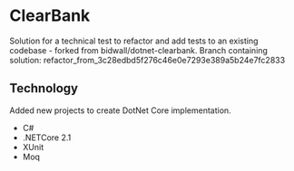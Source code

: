 # ClearBank
Solution for a technical test to refactor and add tests to an existing codebase - forked from bidwall/dotnet-clearbank.
Branch containing solution: refactor_from_3c28edbd5f276c46e0e7293e389a5b24e7fc2833


Technology
----------
Added new projects to create DotNet Core implementation.

- C#
- .NETCore 2.1
- XUnit
- Moq
